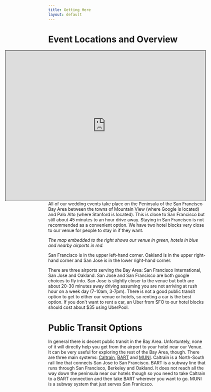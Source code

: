 ```yaml
---
title: Getting Here
layout: default
---
```


# Event Locations and Overview

<!--Embedded Custom google map showning airport and venue-->
<iframe src="https://www.google.com/maps/d/u/0/embed?mid=zTSkoDZsyEGo.kq_9ytmnTVww" width="640" height="480" style="float: right; border: 1px; border-style: solid; margin-left: 10px;"></iframe>

All of our wedding events take place on the Peninsula of the San Francisco Bay Area between the towns of Mountain View (where Google is located) and Palo Alto (where Stanford is located).  This is close to San Francisco but still about 45 minutes to an hour drive away.  Staying in San Francisco is not recommended as a convenient option.  We have two hotel blocks very close to our venue for people to stay in if they want.

<em>The map embedded to the right shows our venue in green, hotels in blue and nearby airports in red.</em>

San Francisco is in the upper left-hand corner.  Oakland is in the upper right-hand corner and San Jose is in the lower right-hand corner.

There are three airports serving the Bay Area: San Francisco International, San Jose and Oakland.  San Jose and San Francisco are both google choices to fly into.  San Jose is slightly closer to the venue but both are about 20-30 minutes away driving assuming you are not arriving at rush hour on a week day (7-10am, 3-7pm).  There is not a good public transit option to get to either our venue or hotels, so renting a car is the best option.  If you don't want to rent a car, an Uber from SFO to our hotel blocks should cost about $35 using UberPool.  

<div class="section_separator"></div>

# Public Transit Options

In general there is decent public transit in the Bay Area.  Unfortuntely, none of it will directly help you get from the airport to your hotel near our Venue.  It can be very useful for exploring the rest of the Bay Area, though.  There are three main systems: <a href="http://www.caltrain.com/">Caltrain</a>, <a href="https://www.bart.gov/">BART</a> and <a href="https://www.sfmta.com/getting-around/transit">MUNI</a>.  Caltrain is a North-South rail line that connects San Jose to San Francisco.  BART is a subway line that runs through San Francisco, Berkeley and Oakland.  It does not reach all the way down the peninsula near our hotels though so you need to take Caltrain to a BART connection and then take BART wherever you want to go.  MUNI is a subway system that just serves San Franicsco.